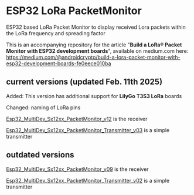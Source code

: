 # ESP32 LoRa PacketMonitor
ESP32 based LoRa Packet Monitor to display received Lora packets within the LoRa frequency and spreading factor

This is an accompanying repository for the article "**Build a LoRa® Packet Monitor with ESP32 development boards**", available on medium.com here: 
https://medium.com/@androidcrypto/build-a-lora-packet-monitor-with-esp32-development-boards-fe0eece010ba

## current versions (updated Feb. 11th 2025)

Added: This version has additional support for **LilyGo T3S3 LoRa** boards

Changed: naming of LoRa pins

[Esp32_MultiDev_Sx12xx_PacketMonitor_v12](https://github.com/AndroidCrypto/ESP32_LoRa_PacketMonitor/tree/main/Esp32_MultiDev_Sx12xx_PacketMonitor_v12) is the receiver

[Esp32_MultiDev_Sx12xx_PacketMonitor_Transmitter_v03](https://github.com/AndroidCrypto/ESP32_LoRa_PacketMonitor/tree/main/Esp32_MultiDev_Sx12xx_PacketMonitor_Transmitter_v03) is a simple transmitter

## outdated versions

[Esp32_MultiDev_Sx12xx_PacketMonitor_v09](https://github.com/AndroidCrypto/ESP32_LoRa_PacketMonitor/tree/main/Esp32_MultiDev_Sx12xx_PacketMonitor_v09) 
 is the receiver

[Esp32_MultiDev_Sx12xx_PacketMonitor_Transmitter_v02](https://github.com/AndroidCrypto/ESP32_LoRa_PacketMonitor/tree/main/Esp32_MultiDev_Sx12xx_PacketMonitor_Transmitter_v02) is a simple transmitter
